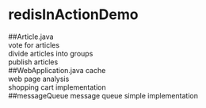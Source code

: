 # redisInActionDemo
##Article.java 	
vote for articles<br>
divide articles into groups<br>
publish articles<br>
##WebApplication.java
cache<br>
web page analysis<br>
shopping cart implementation<br>
##messageQueue
message queue simple implementation